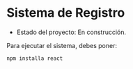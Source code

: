 <h1> Sistema de Registro </h1>

- Estado del proyecto: En construcción.

Para ejecutar el sistema, debes poner:

```npm installa react```
